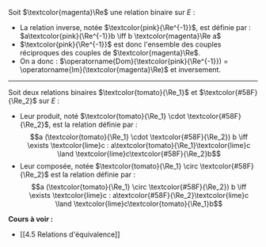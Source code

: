 
Soit $\textcolor{magenta}\Re$ une relation binaire sur $E$ : 
- La relation inverse, notée $\textcolor{pink}{\Re^{-1}}$, est définie par : $a\textcolor{pink}{\Re^{-1}}b \iff b \textcolor{magenta}\Re a$
- $\textcolor{pink}{\Re^{-1}}$ est donc l'ensemble des couples réciproques des couples de $\textcolor{magenta}\Re$.
- On a donc : $\operatorname{Dom}(\textcolor{pink}{\Re^{-1}}) = \operatorname{Im}(\textcolor{magenta}\Re)$ et inversement.

---

Soit deux relations binaires $\textcolor{tomato}{\Re_1}$ et $\textcolor{#58F}{\Re_2}$ sur $E$ :

- Leur produit, noté $\textcolor{tomato}{\Re_1} \cdot \textcolor{#58F}{\Re_2}$, est la relation définie par : $$a (\textcolor{tomato}{\Re_1} \cdot \textcolor{#58F}{\Re_2}) b \iff \exists \textcolor{lime}c : a\textcolor{tomato}{\Re_1}\textcolor{lime}c \land \textcolor{lime}c\textcolor{#58F}{\Re_2}b$$
- Leur composée, notée $\textcolor{tomato}{\Re_1} \circ \textcolor{#58F}{\Re_2}$ est la relation définie par : $$a (\textcolor{tomato}{\Re_1} \circ \textcolor{#58F}{\Re_2}) b \iff \exists \textcolor{lime}c : a\textcolor{#58F}{\Re_2}\textcolor{lime}c \land \textcolor{lime}c\textcolor{tomato}{\Re_1}b$$

**Cours à voir :**
- [[4.5 Relations d'équivalence]]
